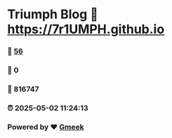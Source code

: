 # Triumph Blog :link: https://7r1UMPH.github.io 
### :page_facing_up: [56](https://7r1UMPH.github.io/tag.html) 
### :speech_balloon: 0 
### :hibiscus: 816747 
### :alarm_clock: 2025-05-02 11:24:13 
### Powered by :heart: [Gmeek](https://github.com/Meekdai/Gmeek)
